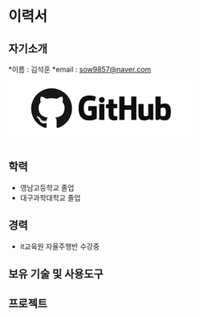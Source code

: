 # 이력서

## 자기소개
*이름 : 김석훈
*email : sow9857@naver.com
![깃허브사진](https://github.com/ksh51803/self_driving/blob/master/gh.png?raw=true)

## 학력

* 영남고등학교 졸업
* 대구과학대학교 졸업

## 경력
* it교육원 자율주행반 수강중




## 보유 기술 및 사용도구


## 프로젝트


